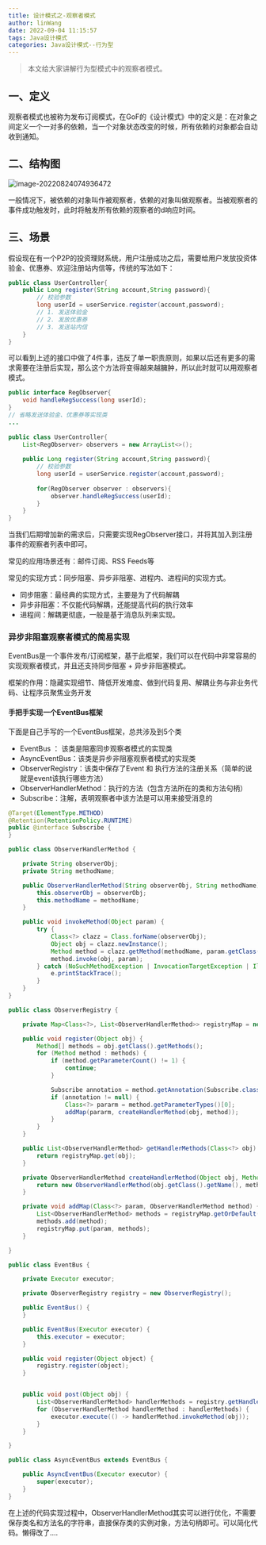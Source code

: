 ```yaml
---
title: 设计模式之-观察者模式
author: linWang
date: 2022-09-04 11:15:57
tags: Java设计模式
categories: Java设计模式--行为型
---
```


> 本文给大家讲解行为型模式中的观察者模式。

<!--more-->

## 一、定义

观察者模式也被称为发布订阅模式，在GoF的《设计模式》中的定义是：在对象之间定义一个一对多的依赖，当一个对象状态改变的时候，所有依赖的对象都会自动收到通知。

## 二、结构图

![image-20220824074936472](dimage-20220824074936472.png)

一般情况下，被依赖的对象叫作被观察者，依赖的对象叫做观察者。当被观察者的事件成功触发时，此时将触发所有依赖的观察者的d响应时间。

## 三、场景

假设现在有一个P2P的投资理财系统，用户注册成功之后，需要给用户发放投资体验金、优惠券、欢迎注册站内信等，传统的写法如下：

```java
public class UserController{
    public Long register(String account,String password){
        // 校验参数
        long userId = userService.register(account,password);
        // 1. 发送体验金
        // 2. 发放优惠券
        // 3. 发送站内信
    }
}
```

可以看到上述的接口中做了4件事，违反了单一职责原则，如果以后还有更多的需求需要在注册后实现，那么这个方法将变得越来越臃肿，所以此时就可以用观察者模式。

```java
public interface RegObserver{
    void handleRegSuccess(long userId);
}
// 省略发送体验金、优惠券等实现类
... 
    
public class UserController{
    List<RegObserver> observers = new ArrayList<>();
    
    public Long register(String account,String password){
        // 校验参数
        long userId = userService.register(account,password);
        
        for(RegObserver observer : observers){
            observer.handleRegSuccess(userId);
        }
    }
}
```

当我们后期增加新的需求后，只需要实现RegObserver接口，并将其加入到注册事件的观察者列表中即可。

常见的应用场景还有：邮件订阅、RSS Feeds等

常见的实现方式：同步阻塞、异步非阻塞、进程内、进程间的实现方式。

*   同步阻塞：最经典的实现方式，主要是为了代码解耦
*   异步非阻塞：不仅能代码解耦，还能提高代码的执行效率
*   进程间：解耦更彻底，一般是基于消息队列来实现。

### 异步非阻塞观察者模式的简易实现

EventBus是一个事件发布/订阅框架，基于此框架，我们可以在代码中非常容易的实现观察者模式，并且还支持同步阻塞 + 异步非阻塞模式。

框架的作用：隐藏实现细节、降低开发难度、做到代码复用、解耦业务与非业务代码、让程序员聚焦业务开发

#### 手把手实现一个EventBus框架

下面是自己手写的一个EventBus框架，总共涉及到5个类

*   EventBus ： 该类是阻塞同步观察者模式的实现类
*   AsyncEventBus：该类是异步非阻塞观察者模式的实现类
*   ObserverRegistry：该类中保存了Event 和 执行方法的注册关系（简单的说就是event该执行哪些方法）
*   ObserverHandlerMethod：执行的方法（包含方法所在的类和方法句柄）
*   Subscribe：注解，表明观察者中该方法是可以用来接受消息的

```java
@Target(ElementType.METHOD)
@Retention(RetentionPolicy.RUNTIME)
public @interface Subscribe {
}
```

```java
public class ObserverHandlerMethod {

    private String observerObj;
    private String methodName;

    public ObserverHandlerMethod(String observerObj, String methodName) {
        this.observerObj = observerObj;
        this.methodName = methodName;
    }

    public void invokeMethod(Object param) {
        try {
            Class<?> clazz = Class.forName(observerObj);
            Object obj = clazz.newInstance();
            Method method = clazz.getMethod(methodName, param.getClass());
            method.invoke(obj, param);
        } catch (NoSuchMethodException | InvocationTargetException | IllegalAccessException | ClassNotFoundException | InstantiationException e) {
            e.printStackTrace();
        }
    }
}
```

```java
public class ObserverRegistry {

    private Map<Class<?>, List<ObserverHandlerMethod>> registryMap = new ConcurrentHashMap<>();

    public void register(Object obj) {
        Method[] methods = obj.getClass().getMethods();
        for (Method method : methods) {
            if (method.getParameterCount() != 1) {
                continue;
            }

            Subscribe annotation = method.getAnnotation(Subscribe.class);
            if (annotation != null) {
                Class<?> pararm = method.getParameterTypes()[0];
                addMap(pararm, createHandlerMethod(obj, method));
            }
        }
    }

    public List<ObserverHandlerMethod> getHandlerMethods(Class<?> obj) {
        return registryMap.get(obj);
    }

    private ObserverHandlerMethod createHandlerMethod(Object obj, Method method) {
        return new ObserverHandlerMethod(obj.getClass().getName(), method.getName());
    }

    private void addMap(Class<?> param, ObserverHandlerMethod method) {
        List<ObserverHandlerMethod> methods = registryMap.getOrDefault(param, new ArrayList<>());
        methods.add(method);
        registryMap.put(param, methods);
    }

}
```

```java
public class EventBus {

    private Executor executor;

    private ObserverRegistry registry = new ObserverRegistry();

    public EventBus() {
    }

    public EventBus(Executor executor) {
        this.executor = executor;
    }

    public void register(Object object) {
        registry.register(object);
    }


    public void post(Object obj) {
        List<ObserverHandlerMethod> handlerMethods = registry.getHandlerMethods(obj.getClass());
        for (ObserverHandlerMethod handlerMethod : handlerMethods) {
            executor.execute(() -> handlerMethod.invokeMethod(obj));
        }
    }

}
```

```java
public class AsyncEventBus extends EventBus {

    public AsyncEventBus(Executor executor) {
        super(executor);
    }
}
```

在上述的代码实现过程中，ObserverHandlerMethod其实可以进行优化，不需要保存类名和方法名的字符串，直接保存类的实例对象，方法句柄即可。可以简化代码。懒得改了....

